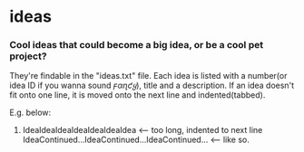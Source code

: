 # ideas
### Cool ideas that could become a big idea, or be a cool pet project?

They're findable in the "ideas.txt" file.
Each idea is listed with a number(or idea ID if you wanna sound *ϝαɳƈყ*), title and a description.
If an idea doesn't fit onto one line, it is moved onto the next line and indented(tabbed).

E.g. below:
1. IdeaIdeaIdeaIdeaIdeaIdeaIdea  <-- too long, indented to next line
    IdeaContinued...IdeaContinued...IdeaContinued...  <-- like so.
